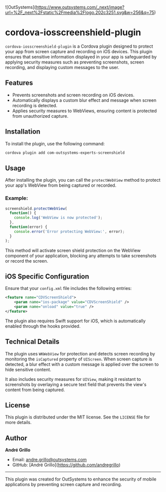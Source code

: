 \!\[OutSystems\](https://www.outsystems.com/_next/image?url=%2F_next%2Fstatic%2Fmedia%2Flogo.202c3251.svg&w=256&q=75)

# cordova-iosscreenshield-plugin

`cordova-iosscreenshield-plugin` is a Cordova plugin designed to protect your app from screen capture and recording on iOS devices. This plugin ensures that sensitive information displayed in your app is safeguarded by applying security measures such as preventing screenshots, screen recording, and displaying custom messages to the user.

## Features

- Prevents screenshots and screen recording on iOS devices.
- Automatically displays a custom blur effect and message when screen recording is detected.
- Applies security measures to WebViews, ensuring content is protected from unauthorized capture.

## Installation

To install the plugin, use the following command:

```bash
cordova plugin add com-outsystems-experts-screenshield
```

## Usage

After installing the plugin, you can call the `protectWebView` method to protect your app's WebView from being captured or recorded.

### Example:

```javascript
screenshield.protectWebView(
  function() {
    console.log('WebView is now protected');
  },
  function(error) {
    console.error('Error protecting WebView:', error);
  }
);
```

This method will activate screen shield protection on the WebView component of your application, blocking any attempts to take screenshots or record the screen.

## iOS Specific Configuration

Ensure that your `config.xml` file includes the following entries:

```xml
<feature name="CDVScreenShield">
    <param name="ios-package" value="CDVScreenShield" />
    <param name="onload" value="true" />
</feature>
```

The plugin also requires Swift support for iOS, which is automatically enabled through the hooks provided.

## Technical Details

The plugin uses `WKWebView` for protection and detects screen recording by monitoring the `isCaptured` property of `UIScreen`. When screen capture is detected, a blur effect with a custom message is applied over the screen to hide sensitive content.

It also includes security measures for `UIView`, making it resistant to screenshots by overlaying a secure text field that prevents the view's content from being captured.

## License

This plugin is distributed under the MIT license. See the `LICENSE` file for more details.

## Author

**André Grillo**

- Email: andre.grillo@outsystems.com
- GitHub: \[André Grillo\](https://github.com/andregrillo)

---

This plugin was created for OutSystems to enhance the security of mobile applications by preventing screen capture and recording.